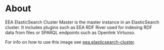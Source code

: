 # About

EEA ElasticSearch Cluster Master is the master instance in an ElasticSearch cluster. It includes plugins such as EEA RDF River used for indexing RDF data from files or SPARQL endpoints such as Openlink Virtuoso. 

For info on how to use this image see [eea.elasticsearch-cluster](https://github.com/eea/eea.elasticsearch-cluster/tree/master).
